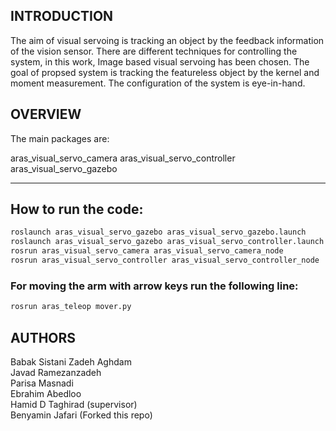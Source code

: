 INTRODUCTION
---------------

The aim of visual servoing is tracking an object by the feedback information of the vision sensor. There are different techniques for controlling the system, in this work, Image based visual servoing has been chosen. 
The goal of propsed system is tracking the featureless object by the kernel and moment measurement.
The configuration of the system is eye-in-hand. 


OVERVIEW
--------------

The main packages are:

aras_visual_servo_camera
aras_visual_servo_controller
aras_visual_servo_gazebo

---------------
How to run the code:
---------------

```bash
roslaunch aras_visual_servo_gazebo aras_visual_servo_gazebo.launch
roslaunch aras_visual_servo_gazebo aras_visual_servo_controller.launch
rosrun aras_visual_servo_camera aras_visual_servo_camera_node
rosrun aras_visual_servo_controller aras_visual_servo_controller_node
```
### For moving the arm with arrow keys run the following line:

```bash
rosrun aras_teleop mover.py
```

AUTHORS
---------------

Babak Sistani Zadeh Aghdam <br>
Javad Ramezanzadeh <br>
Parisa Masnadi <br>
Ebrahim Abedloo <br>
Hamid D Taghirad (supervisor) <br>
Benyamin Jafari (Forked this repo)



